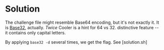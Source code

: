 # Solution

The challenge file might resemble Base64 encoding, but it's not exactly it. It is [Base32](https://en.wikipedia.org/wiki/Base32), actually. *Twice* Cooler is a hint for 64 vs 32. distinctive feature -- it contains only capital letters.

By applying `base32 -d` several times, we get the flag. See [solution.sh]
